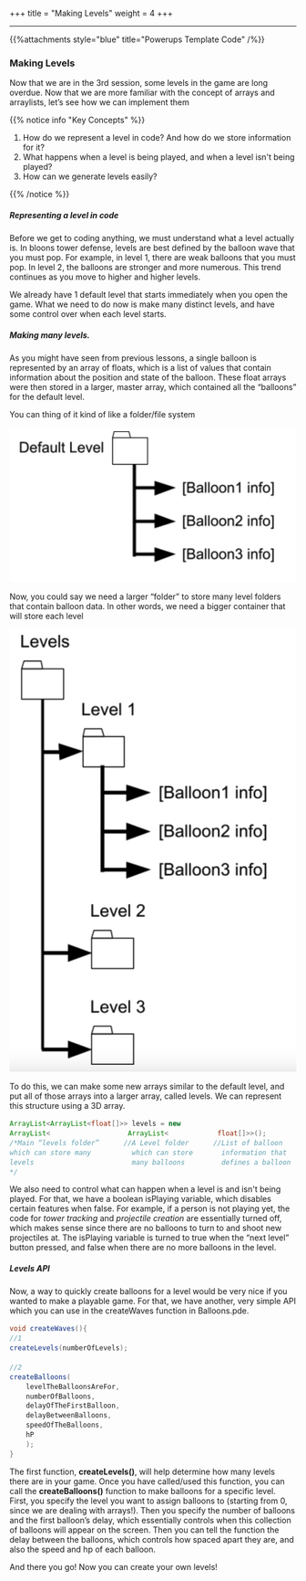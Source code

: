 +++
title = "Making Levels"
weight = 4
+++

---

{{%attachments style="blue" title="Powerups Template Code" /%}}

### Making Levels

Now that we are in the 3rd session, some levels in the game are long overdue. Now that we are more familiar with the concept of arrays and arraylists, let’s see how we can implement them

{{% notice info "Key Concepts" %}}

1. How do we represent a level in code? And how do we store information for it?
2. What happens when a level is being played, and when a level isn't being played?
3. How can we generate levels easily?

{{% /notice %}}

##### Representing a level in code

Before we get to coding anything, we must understand what a level actually is. In bloons tower defense, levels are best defined by the balloon wave that you must pop. For example, in level 1, there are weak balloons that you must pop. In level 2, the balloons are stronger and more numerous. This trend continues as you move to higher and higher levels.

We already have 1 default level that starts immediately when you open the game. What we need to do now is make many distinct levels, and have some control over when each level starts.

##### Making many levels.

As you might have seen from previous lessons, a single balloon is represented by an array of floats, which is a list of values that contain information about the position and state of the balloon. These float arrays were then stored in a larger, master array, which contained all the “balloons” for the default level.

You can thing of it kind of like a folder/file system

![Interface](/img/ArrayVisual1.png)

Now, you could say we need a larger “folder” to store many level folders that contain balloon data. In other words, we need a bigger container that will store each level

![Interface](/img/ArrayVisual2.png)

To do this, we can make some new arrays similar to the default level, and put all of those arrays into a larger array, called levels. We can represent this structure using a 3D array.

```Java
ArrayList<ArrayList<float[]>> levels = new
ArrayList<                   ArrayList<            float[]>>();
/*Main “levels folder”      //A Level folder      //List of balloon
which can store many          which can store       information that
levels                        many balloons         defines a balloon
*/
```

We also need to control what can happen when a level is and isn't being played. For that, we have a boolean isPlaying variable, which disables certain features when false. For example, if a person is not playing yet, the code for _tower tracking_ and _projectile creation_ are essentially turned off, which makes sense since there are no balloons to turn to and shoot new projectiles at. The isPlaying variable is turned to true when the “next level” button pressed, and false when there are no more balloons in the level.

##### Levels API

Now, a way to quickly create balloons for a level would be very nice if you wanted to make a playable game. For that, we have another, very simple API which you can use in the createWaves function in Balloons.pde.

```java
void createWaves(){
//1
createLevels(numberOfLevels);

//2
createBalloons(
    levelTheBalloonsAreFor,
    numberOfBalloons,
    delayOfTheFirstBalloon,
    delayBetweenBalloons,
    speedOfTheBalloons,
    hP
    );
}
```

The first function, **createLevels()**, will help determine how many levels there are in your game. Once you have called/used this function, you can call the **createBalloons()** function to make balloons for a specific level. First, you specify the level you want to assign balloons to (starting from 0, since we are dealing with arrays!). Then you specify the number of balloons and the first balloon’s delay, which essentially controls when this collection of balloons will appear on the screen. Then you can tell the function the delay between the balloons, which controls how spaced apart they are, and also the speed and hp of each balloon.

And there you go! Now you can create your own levels!
